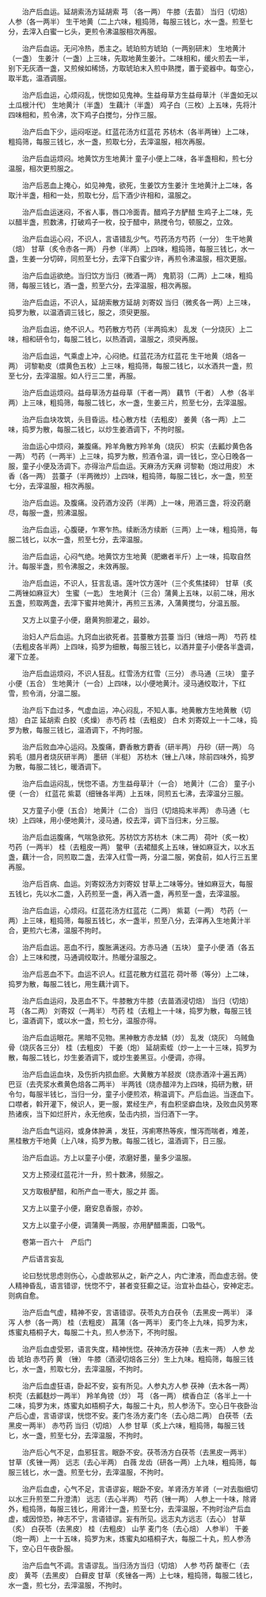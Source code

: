 <!-- { "loadSidebar": true } -->
　　治产后血运。延胡索汤方延胡索 芎 （各一两） 牛膝（去苗） 当归（切焙） 人参（各一两半） 生干地黄（二上六味，粗捣筛，每服三钱匕，水一盏。煎至七分，去滓入白蜜一匕头，更煎令沸温服相次再服。

　　治产后血运。无问冷热，悉主之。琥珀煎方琥珀（一两别研末） 生地黄汁（一盏） 生姜汁（一盏）上三味，先取地黄生姜汁。二味相和，缓火煎去一半，别下无灰酒一盏，又煎候如稀饧，方取琥珀末入煎中熟搅，置于瓷器中。每空心，取半匙，温酒调服。

　　治产后血运，心烦闷乱，恍惚如见鬼神。生益母草方生益母草汁（半盏如无以土瓜根汁代） 生地黄汁（半盏） 生藕汁（半盏） 鸡子白（三枚）上五味，先将汁四味相和，煎令沸，次下鸡子白搅匀，分作三服。

　　治产后血下少，运闷呕逆。红蓝花汤方红蓝花 苏枋木（各半两锉）上二味，粗捣筛，每服三钱匕，水一盏，煎取七分，去滓温服，相次再服。

　　治产后血运烦闷。地黄饮方生地黄汁 童子小便上二味，各半盏相和，煎七分温服，相次更煎服之。

　　治产后恶血上掩心，如见神鬼，欲死，生姜饮方生姜汁 生地黄汁上二味，各取汁半盏，相和一处，煎取七分，后下酒少许相和，温服之。

　　治产后血运迷闷，不省人事，唇口冷面青。醋鸡子方酽醋 生鸡子上二味，先以醋半盏，煎数沸，打破鸡子一枚，投于醋中，熟搅令匀，顿服之，立效。

　　治产后血运心闷，不识人，言语错乱少气。芍药汤方芍药（一分） 生干地黄（焙） 甘草（炙令赤各一两） 丹参（半两）上四味，粗捣筛，每服三钱匕，水一盏，生姜一分切碎，同煎至七分，去滓下白蜜少许，再煎令沸温服，相次更服。

　　治产后血运欲绝。当归饮方当归（微酒一两） 鬼箭羽（二两）上二味，粗捣筛，每服三钱匕，酒一盏，煎至六分，去滓温服，相次再服。

　　治产后血运，不识人，延胡索散方延胡 刘寄奴 当归（微炙各一两）上三味，捣罗为散，以温酒调三钱匕，服之，须臾更服。

　　治产后血运，绝不识人。芍药散方芍药（半两捣末） 乱发（一分烧灰）上二味，相和研令匀，每服二钱匕，以热酒调，温服之，须臾再服。

　　治产后血运，气乘虚上冲，心闷绝。红蓝花汤方红蓝花 生干地黄（焙各一两） 诃黎勒皮（煨黄色五枚）上三味，粗捣筛，每服二钱匕，以水酒共一盏，煎至七分，去滓温服。如人行三二里，再服。

　　治产后血运烦闷。益母草汤方益母草（干者一两） 藕节（干者） 人参（各半两）上三味，粗捣筛，每服二钱匕，水一盏，生姜三片，煎至七分，去滓温服。

　　治产后血块攻筑，头目昏运。桂心散方桂（去粗皮） 姜黄（各一两）上二味，捣罗为散，每服二钱匕，以炒生姜酒调下，不拘时服。

　　治血运心中烦闷，兼腹痛。羚羊角散方羚羊角（烧灰） 枳实（去瓤炒黄色各一两） 芍药（一两半）上三味，捣罗为散，煎酒令温，调一钱匕，空心日晚各一服，童子小便及汤调下。亦得治产后血运。天麻汤方天麻 诃黎勒（炮过用皮） 木香（各一两） 芸薹子（半两微炒）上四味，粗捣筛，每服二钱匕，水一盏，煎至七分，去滓温服，相次再服。

　　治产后血运。及腹痛。没药酒方没药（半两）上一味，用酒三盏，将没药磨尽，每服一盏，煎沸温服。

　　治产后血运，心腹硬，乍寒乍热。续断汤方续断（三两）上一味，粗捣筛，每服二钱匕，以水一盏，煎至七分，去滓温服。

　　治产后血运，心闷气绝。地黄饮方生地黄（肥嫩者半斤）上一味，捣取自然汁。每服半盏，煎令沸服之，未效再服。

　　治产后血运，不识人，狂言乱语。莲叶饮方莲叶（三个炙焦揉碎） 甘草（炙二两锉如麻豆大） 生蜜（一匙） 生地黄汁（三合）蒲黄上五味，以前二味，用水五盏，煎取两盏，去滓下蜜并地黄汁，再煎三五沸，入蒲黄搅匀，分温五服。

　　又方上以童子小便，磨黄狗胆灌之，最妙。

　　治妇人产后血运。九窍血出欲死者。芸薹散方芸薹 当归（锉焙一两） 芍药 桂（去粗皮各半两）上四味，捣罗为细散，每服三钱匕，以酒并童子小便各半盏调，灌下立差。

　　治产后血运烦闷，不识人狂乱。红雪汤方红雪（三分） 赤马通（三块） 童子小便（五合） 生地黄汁（一合）上四味，以小便地黄汁。浸马通绞取汁，下红雪，煎令消，分温二服。

　　治产后下血过多，气虚血运，冲心闷乱，不知人事。地黄散方生地黄散（切焙） 白芷 延胡索 白胶（炙燥） 赤芍药 桂（去粗皮） 白术 刘寄奴上一十二味，捣罗为散，每服三钱匕，温酒调下，不拘时服。

　　治产后败血冲心运闷。及腹痛，麝香散方麝香（研半两） 丹砂（研一两） 乌鸦毛（腊月者烧灰研半两） 墨研（半梃） 苏枋木（锉上八味，除前四味外，捣罗为散，每服二钱匕，暖酒调下。

　　治产后血运闷乱，恍惚不语。方生益母草汁（一合） 地黄汁（二合） 童子小便（一合） 红蓝花 紫葛（细锉各半两）上五味，同煎五七沸，去滓温分三服。

　　又方童子小便（五合） 地黄汁（二合） 当归（切焙捣末半两） 赤马通（七块）上四味，用小便地黄汁，浸马通，绞去滓，调下当归末，分三服。

　　治产后血运腹痛，气喘急欲死。苏枋饮方苏枋木（末二两） 荷叶（炙一枚） 芍药（一两半） 桂（去粗皮一两） 鳖甲（去裙醋炙上五味，锉如麻豆大，以水五盏，藕汁一合，同煎取二盏，去滓入红雪一两，分温二服，粥食前，如人行三五里再服。

　　治产后百病、血运。刘寄奴汤方刘寄奴 甘草上二味等分。锉如麻豆大，每服五钱匕，先以水二盏，入药煎至一盏，再入酒一盏，再煎至一盏，去滓温服。

　　治产后血运，心烦闷。红蓝花汤方红蓝花（二两） 紫葛（一两） 芍药（一两）上三味，粗捣筛，每服五钱匕，水一盏半，煎至八分，去滓再入生地黄汁半合，更煎六七沸，温服不拘时。

　　治产后血运。恶血不行，腹胀满迷闷。方赤马通（五块） 童子小便 酒（各五合）上三味和搅，马通调绞取汁。热暖分温服之。

　　治产后恶血不下。血运不识人。红蓝花散方红蓝花 荷叶蒂（等分）上二味，捣罗为散，每服二钱匕，用生藕汁调下。

　　治产后血运闷，及恶血不下。牛膝散方牛膝（去苗酒浸切焙） 当归（切焙） 芎 （各二两） 刘寄奴（一两半） 芍药 桂（去粗上一十味，捣罗为散，每服三钱匕，温酒调下，或以水一盏，煎七分，温服亦得。

　　治产后血运眼花。黑暗不见物。黑神散方赤龙鳞（炒） 乱发（烧灰） 乌贼鱼骨（烧灰各三分） 桂（去粗皮） 干姜（炮） 延胡索蛭（炒一上一十三味，捣罗为散，每服二钱匕，炒生姜酒调下，或炒生姜黑豆。小便调，亦得。

　　治产后血运血块，及伤折内损血瘀。大黄散方羊胫炭（烧赤酒淬十遍五两） 巴豆（去壳浆水煮黄色焙各二两半） 半两钱（烧赤醋淬为上四味，捣研为散，研令匀，每服半钱匕，当归一分，童子小便煎浓，稍温调下。产后血运。当逐血下。口噤者，斡开灌下，候识人，更一服，累经生产，有血积坚癖血块，及败血风劳寒热诸疾，当下如烂肝片，永无他疾，坠击内损，当归酒下一字。

　　治产后血气运闷，或身体肿满 ，发狂，泻痢寒热等疾，惟泻而喘者，难差，黑桂散方干地黄（上八味，捣罗为散。每服二钱匕，温酒调下，日三服。

　　治产后血运。方上以童子小便，浓磨好墨，量多少温服。

　　又方上预浸红蓝花汁一升，煎十数沸，频服之。

　　又方取极酽醋，和所产血一枣大，服之并 面。

　　又方上以童子小便，磨安息香服，亦妙。

　　又方上以童子小便，调蒲黄一两服，亦用酽醋熏面，口吸气。

　　卷第一百六十　产后门

　　产后语言妄乱

　　论曰愁忧思虑则伤心，心虚故邪从之，新产之人，内亡津液，而血虚志弱。使人精神昏乱，语言错谬，恍惚不宁，甚者变狂癫之证。治宜补血益心，安神定志。则病自愈。

　　治产后血气虚，精神不安，言语错谬。茯苓丸方白茯令（去黑皮一两半） 泽泻 人参（各一两） 桂（去粗皮） 菖蒲（各一两半） 麦门冬上九味，捣罗为末，炼蜜丸梧桐子大，每服二十丸，煎人参汤下，不拘时服。

　　治产后血虚受邪，语言失度，精神恍惚。茯神汤方茯神（去末一两） 人参 龙齿 琥珀 赤芍药 黄 （锉） 牛膝（酒浸切焙各三分）生上九味。粗捣筛，每服三钱匕，水一盏，煎取七分，去滓温服，不拘时。

　　治产后血虚狂语，卧起不安，妄有所见。人参丸方人参 茯神（去木各一两） 枳壳（去瓤麸炒一两半） 羚羊角镑（炒） 芎 （各一两） 槟香白芷（各半上一十二味，捣罗为末，炼蜜丸如梧桐子大，每服二十丸，煎人参汤下。空心日午夜卧治产后心虚，言语谬误，恍惚不安。麦门冬汤方麦门冬（去心焙二两） 白茯苓（去黑皮一两半） 赤芍药 当归（切焙） 人参 甘草（炙上六味，粗捣筛，每服三钱匕，水一盏，煎至七分，去滓温服，不拘时。

　　治产后心气不足，血邪狂言。眠卧不安。茯苓汤方白茯苓（去黑皮一两半） 甘草（炙锉一两） 远志（去心半两） 白薇 龙齿（研各一两）上九味，粗捣筛，每服三钱匕，水一盏。煎至七分，去滓温服，不拘时。

　　治产后血虚，心气不足，言语谬妄，眠卧不安。羊肾汤方羊肾（一对去脂细切以水三升煎至二升澄清） 远志（去心半两） 芍药（锉一两） 人参上一十味，除肾外，粗捣筛，每服三钱匕，用肾汁一盏，煎至七分，去滓温服，不拘时治产后血虚，或因惊恐，神志不宁，言语错谬。妄有所见。远志丸方远志（去心） 甘草（炙） 白茯苓（去黑皮） 桂（去粗皮） 山芋 麦门冬（去心焙） 人参半） 干姜（炮一两）上一十五味，捣罗为末，炼蜜丸如梧桐子大，每服二十丸，煎人参汤下，空心日午夜卧服。

　　治产后血气不调。言语谬乱。当归汤方当归（切焙） 人参 芍药 酸枣仁（去皮） 黄芩（去黑皮） 白藓皮 甘草（炙锉各一两）上七味，粗捣筛，每服二钱匕，水一盏，煎七分，去滓温服，不拘时。

